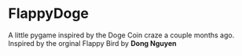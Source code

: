 # FlappyDoge
A little pygame inspired by the Doge Coin craze a couple months ago.
Inspired by the orginal Flappy Bird by **Dong Nguyen**
